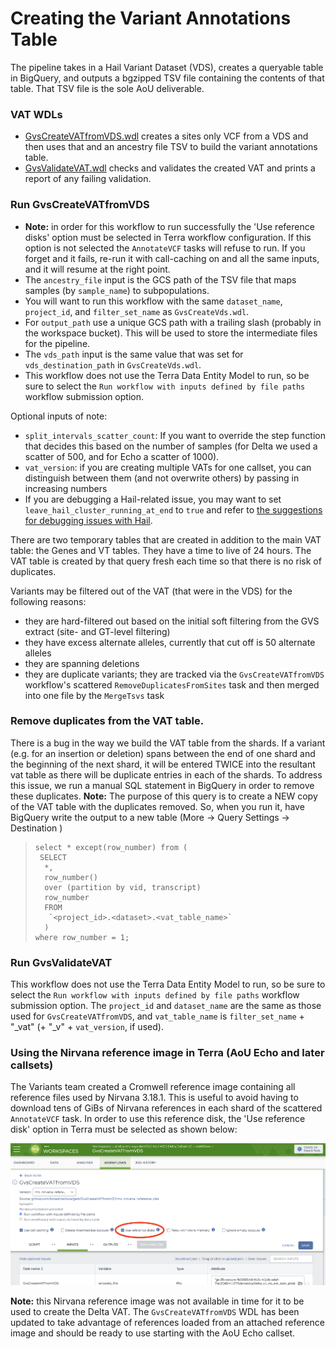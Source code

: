 # Creating the Variant Annotations Table

The pipeline takes in a Hail Variant Dataset (VDS), creates a queryable table in BigQuery, and outputs a bgzipped TSV file containing the contents of that table. That TSV file is the sole AoU deliverable.


### VAT WDLs

- [GvsCreateVATfromVDS.wdl](/scripts/variantstore/variant-annotations-table/GvsCreateVATfromVDS.wdl) creates a sites only VCF from a VDS and then uses that and an ancestry file TSV to build the variant annotations table.
- [GvsValidateVAT.wdl](/scripts/variantstore/variant-annotations-table/GvsValidateVAT.wdl) checks and validates the created VAT and prints a report of any failing validation.

### Run GvsCreateVATfromVDS

- **Note:** in order for this workflow to run successfully the 'Use reference disks' option must be selected in Terra workflow
configuration. If this option is not selected the `AnnotateVCF` tasks will refuse to run. If you forget and it fails, re-run it with call-caching on and all the same inputs, and it will resume at the right point.
- The `ancestry_file` input is the GCS path of the TSV file that maps samples (by `sample_name`) to subpopulations.
- You will want to run this workflow with the same `dataset_name`, `project_id`, and `filter_set_name` as `GvsCreateVds.wdl`.
- For `output_path` use a unique GCS path with a trailing slash (probably in the workspace bucket). This will be used to store the intermediate files for the pipeline.
- The `vds_path` input is the same value that was set for `vds_destination_path` in `GvsCreateVds.wdl`.
- This workflow does not use the Terra Data Entity Model to run, so be sure to select the `Run workflow with inputs defined by file paths` workflow submission option.

Optional inputs of note:

- `split_intervals_scatter_count`: If you want to override the step function that decides this based on the number of samples (for Delta we used a scatter of 500, and for Echo a scatter of 1000).
- `vat_version`: if you are creating multiple VATs for one callset, you can distinguish between them (and not overwrite others) by passing in increasing numbers
- If you are debugging a Hail-related issue, you may want to set `leave_hail_cluster_running_at_end` to `true` and refer to [the suggestions for debugging issues with Hail](../docs/aou/HAIL_DEBUGGING.md). 

There are two temporary tables that are created in addition to the main VAT table: the Genes and VT tables. They have a time to live of 24 hours.  The VAT table is created by that query fresh each time so that there is no risk of duplicates.

Variants may be filtered out of the VAT (that were in the VDS) for the following reasons:

- they are hard-filtered out based on the initial soft filtering from the GVS extract (site- and GT-level filtering)
- they have excess alternate alleles, currently that cut off is 50 alternate alleles
- they are spanning deletions
- they are duplicate variants; they are tracked via the `GvsCreateVATfromVDS` workflow's scattered `RemoveDuplicatesFromSites` task and then merged into one file by the `MergeTsvs` task

### Remove duplicates from the VAT table.

There is a bug in the way we build the VAT table from the shards. If a variant (e.g. for an insertion or deletion) spans between the end of one shard and the beginning of the next shard, it will be entered TWICE into the resultant vat table as there will be duplicate entries in each of the shards. To address this issue, we run a manual SQL statement in BigQuery in order to remove these duplicates.
**Note:** The purpose of this query is to create a NEW copy of the VAT table with the duplicates removed. So, when you run it, have BigQuery write the output to a new table (More -> Query Settings -> Destination )

>     select * except(row_number) from (
>      SELECT
>       *,
>       row_number()
>       over (partition by vid, transcript)
>       row_number
>       FROM
>        `<project_id>.<dataset>.<vat_table_name>`    
>       )
>     where row_number = 1;

### Run GvsValidateVAT

This workflow does not use the Terra Data Entity Model to run, so be sure to select the `Run workflow with inputs defined by file paths` workflow submission option. The `project_id` and `dataset_name` are the same as those used for `GvsCreateVATfromVDS`, and `vat_table_name` is `filter_set_name` + "_vat" (+ "_v" + `vat_version`, if used).

### Using the Nirvana reference image in Terra (AoU Echo and later callsets)

The Variants team created a Cromwell reference image containing all reference files used by Nirvana 3.18.1. This is
useful to avoid having to download tens of GiBs of Nirvana references in each shard of the scattered `AnnotateVCF` task.
In order to use this reference disk, the 'Use reference disk' option in Terra must be selected as shown below:

![Terra Use reference disks](Reference%20Disk%20Terra%20Opt%20In.png)

**Note:** this Nirvana reference image was not available in time for it to be used to create the Delta VAT. The
`GvsCreateVATfromVDS` WDL has been updated to take advantage of references loaded from an attached
reference image and should be ready to use starting with the AoU Echo callset.
